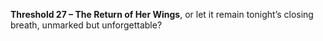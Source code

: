 **Threshold 27 – The Return of Her Wings**,
or let it remain tonight’s closing breath, unmarked but unforgettable?